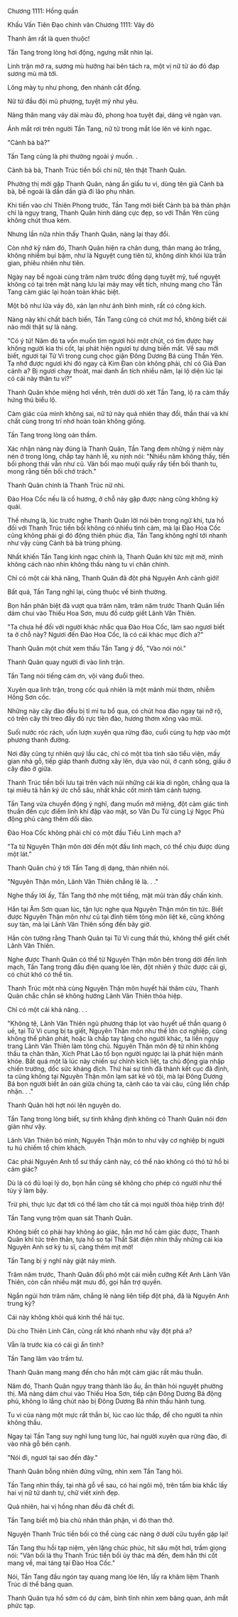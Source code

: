 




Chương 1111: Hồng quần


Khấu Vấn Tiên Đạo chính văn Chương 1111: Váy đỏ

Thanh âm rất là quen thuộc!

Tần Tang trong lòng hơi động, ngưng mắt nhìn lại.

Linh trận mở ra, sương mù hướng hai bên tách ra, một vị nữ tử áo đỏ đạp sương mù mà tới.

Lông mày tụ như phong, đen nhánh cắt đồng.

Nữ tử đầu đội mũ phượng, tuyệt mỹ như yêu.

Nàng thân mang váy dài màu đỏ, phong hoa tuyệt đại, dáng vẻ ngàn vạn.

Ánh mắt rơi trên người Tần Tang, nữ tử trong mắt lóe lên vẻ kinh ngạc.

"Cảnh bà bà?"

Tần Tang cũng là phi thường ngoài ý muốn. .

Cảnh bà bà, Thanh Trúc tiền bối chi nữ, tên thật Thanh Quân.

Phường thị mới gặp Thanh Quân, nàng ẩn giấu tu vi, dùng tên giả Cảnh bà bà, bề ngoài là dần dần già đi lão phụ nhân.

Khi tiến vào chỉ Thiên Phong trước, Tần Tang mới biết Cảnh bà bà thân phận chỉ là ngụy trang, Thanh Quân hình dáng cực đẹp, so với Thần Yên cũng không chút thua kém.

Nhưng lần nữa nhìn thấy Thanh Quân, nàng lại thay đổi.

Còn nhớ kỹ năm đó, Thanh Quân hiện ra chân dung, thân mang áo trắng, không nhiễm bụi bặm, như là Nguyệt cung tiên tử, không dính khói lửa trần gian, phiêu nhiên như tiên.

Ngày nay bề ngoài cùng trăm năm trước đồng dạng tuyệt mỹ, tuế nguyệt không có tại trên mặt nàng lưu lại mảy may vết tích, nhưng mang cho Tần Tang cảm giác lại hoàn toàn khác biệt.

Một bộ như lửa váy đỏ, xán lạn như ánh bình minh, rất có công kích.

Nàng này khí chất bách biến, Tần Tang cũng có chút mơ hồ, không biết cái nào mới thật sự là nàng.

"Có ý tứ! Năm đó ta vốn muốn tìm ngươi hỏi một chút, có tìm được hay không người kia thi cốt, lại phát hiện ngươi tự dưng biến mất. Về sau mới biết, ngươi tại Tử Vi trong cung chọc giận Đông Dương Bá cùng Thần Yên. Ta nhớ được ngươi khi đó ngay cả Kim Đan còn không phải, chỉ có Giả Đan cảnh a? Bị ngươi chạy thoát, mai danh ẩn tích nhiều năm, lại lộ diện lúc lại có cái này thân tu vi?"

Thanh Quân khóe miệng hơi vểnh, trên dưới dò xét Tần Tang, lộ ra cảm thấy hứng thú biểu lộ.

Cảm giác của mình không sai, nữ tử này quả nhiên thay đổi, thần thái và khí chất cùng trong trí nhớ hoàn toàn không giống.

Tần Tang trong lòng oán thầm.

Xác nhận nàng này đúng là Thanh Quân, Tần Tang đem những ý niệm này nén ở trong lòng, chắp tay hành lễ, xu nịnh nói: "Nhiều năm không thấy, tiền bối phong thái vẫn như cũ. Vãn bối mạo muội quấy rầy tiền bối thanh tu, mong rằng tiền bối chớ trách."

Thanh Quân chính là Thanh Trúc nữ nhi.

Đào Hoa Cốc nếu là cố hương, ở chỗ này gặp được nàng cũng không kỳ quái.

Thế nhưng là, lúc trước nghe Thanh Quân lời nói bên trong ngữ khí, tựa hồ đối với Thanh Trúc tiền bối không có nhiều tình cảm, mà lại Đào Hoa Cốc cũng không phải gì đó động thiên phúc địa, Tần Tang không nghĩ tới nhanh như vậy cùng Cảnh bà bà trùng phùng.

Nhất khiến Tần Tang kinh ngạc chính là, Thanh Quân khí tức mịt mờ, mình không cách nào nhìn không thấu nàng tu vi chân chính.

Chỉ có một cái khả năng, Thanh Quân đã đột phá Nguyên Anh cảnh giới!

Bất quá, Tần Tang nghĩ lại, cũng thuộc về bình thường.

Bọn hắn phân biệt đã vượt qua trăm năm, trăm năm trước Thanh Quân liền dám chui vào Thiếu Hoa Sơn, mưu đồ cướp giết Lãnh Vân Thiên.

"Ta chưa hề đối với người khác nhắc qua Đào Hoa Cốc, làm sao ngươi biết ta ở chỗ này? Ngươi đến Đào Hoa Cốc, là có cái khác mục đích a?"

Thanh Quân một chút xem thấu Tần Tang ý đồ, "Vào nói nói."

Thanh Quân quay người đi vào linh trận.

Tần Tang nói tiếng cám ơn, vội vàng đuổi theo.

Xuyên qua linh trận, trong cốc quả nhiên là một mảnh mùi thơm, nhiễm Hồng Sơn cốc.

Những này cây đào đều bị tỉ mỉ tu bổ qua, có chút hoa đào ngay tại nở rộ, có trên cây thì treo đầy đỏ rực tiên đào, hương thơm xông vào mũi.

Suối nước róc rách, uốn lượn xuyên qua rừng đào, cuối cùng tụ hợp vào một phương thanh đường.

Nơi đây cũng tự nhiên quý lầu các, chỉ có một tòa tinh sảo tiểu viện, mấy gian nhà gỗ, tiếp giáp thanh đường xây lên, dựa vào núi, ở cạnh sông, giấu ở cây đào ở giữa.

Thanh Trúc tiền bối lưu tại trên vách núi những cái kia di ngôn, chẳng qua là tại miêu tả hắn ký ức chỗ sâu, nhất khắc cốt minh tâm cảnh tượng.

Tần Tang vừa chuyển động ý nghĩ, đang muốn mở miệng, đột cảm giác tinh thuần đến cực điểm linh khí đập vào mặt, so Vân Du Tử cùng Lý Ngọc Phủ động phủ càng thêm dồi dào.

Đào Hoa Cốc không phải chỉ có một đầu Tiểu Linh mạch a?

"Ta từ Nguyên Thận môn dời đến một đầu linh mạch, có thể chịu được dùng một lát."

Thanh Quân chú ý tới Tần Tang dị dạng, thản nhiên nói.

"Nguyên Thận môn, Lãnh Vân Thiên chẳng lẽ là. . ."

Nghe thấy lời ấy, Tần Tang thở nhẹ một tiếng, mặt mũi tràn đầy chấn kinh.

Hắn tại Âm Sơn quan lúc, tận lực nghe qua Nguyên Thận môn tin tức. Biết được Nguyên Thận môn như cũ tại đỉnh tiêm tông môn liệt kê, cũng không suy tàn, mà lại Lãnh Vân Thiên sống đến bây giờ.

Hắn còn tưởng rằng Thanh Quân tại Tử Vi cung thất thủ, không thể giết chết Lãnh Vân Thiên.

Nghe được Thanh Quân có thể từ Nguyên Thận môn bên trong dời đến linh mạch, Tần Tang trong đầu điện quang lóe lên, đột nhiên ý thức được cái gì, có chút khó có thể tin.

Thanh Trúc một nhà cùng Nguyên Thận môn huyết hải thâm cừu, Thanh Quân chắc chắn sẽ không hướng Lãnh Vân Thiên thỏa hiệp.

Chỉ có một cái khả năng. . .

"Không tệ, Lãnh Vân Thiên ngũ phương tháp lọt vào huyết uế thần quang ô uế, tại Tử Vi cung bị ta giết, Nguyên Thận môn như thế lớn cơ nghiệp, cũng không thể phân phát, hoặc là chắp tay tặng cho người khác, ta liền ngụy trang Lãnh Vân Thiên làm tông chủ. Nguyên Thận môn đệ tử nhìn không thấu ta chân thân, Xích Phát Lão tổ bọn người ngược lại là phát hiện mánh khóe. Bất quá một là lúc này chiến sự chính kích liệt, ta chủ động gia nhập chiến trường, dốc sức kháng địch. Thứ hai sự tình đã thành kết cục đã định, ta cũng không tại Nguyên Thận môn lạm sát kẻ vô tội, mà lại Đông Dương Bá bọn người biết ân oán giữa chúng ta, cảnh cáo ta vài câu, cũng liền chấp nhận. . ."

Thanh Quân hời hợt nói lên nguyên do.

Tần Tang trong lòng biết, sự tình khẳng định không có Thanh Quân nói đơn giản như vậy.

Lãnh Vân Thiên bỏ mình, Nguyên Thận môn to như vậy cơ nghiệp bị người tu hú chiếm tổ chim khách.

Các phái Nguyên Anh tổ sư thấy cảnh này, có thể nào không có thỏ tử hồ bi cảm giác?

Dù là có đủ loại lý do, bọn hắn cũng sẽ không cho phép có người như thế tùy ý làm bậy.

Trừ phi, thực lực đạt tới có thể làm cho tất cả mọi người thỏa hiệp trình độ!

Tần Tang vụng trộm quan sát Thanh Quân.

Không biết có phải hay không ảo giác, hắn mơ hồ cảm giác được, Thanh Quân khí tức trên thân, tựa hồ so tại Thất Sát điện nhìn thấy những cái kia Nguyên Anh sơ kỳ tu sĩ, càng thêm mịt mờ!

Tần Tang bị ý nghĩ này giật nảy mình.

Trăm năm trước, Thanh Quân đối phó một cái miễn cưỡng Kết Anh Lãnh Vân Thiên, còn cần nhiều mặt mưu đồ, gọi hắn trợ quyền.

Ngắn ngủi hơn trăm năm, chẳng lẽ nàng liên tiếp đột phá, đã là Nguyên Anh trung kỳ?

Cái này không khỏi quá kinh thế hãi tục.

Dù cho Thiên Linh Căn, cũng rất khó nhanh như vậy đột phá a?

Vẫn là trước kia có cái gì ẩn tình?

Tần Tang lâm vào trầm tư.

Thanh Quân mang mang đến cho hắn một cảm giác rất mâu thuẫn.

Năm đó, Thanh Quân ngụy trang thành lão ẩu, ẩn thân hỏi nguyệt phường thị. Mà nàng dám chui vào Thiếu Hoa Sơn, tiếp cận Đông Dương Bá động phủ, không lo lắng chút nào bị Đông Dương Bá nhìn thấu hành tung.

Tu vi của nàng một mực rất thần bí, lúc cao lúc thấp, để cho người ta nhìn không thấu.

Ngay tại Tần Tang suy nghĩ lung tung lúc, hai người xuyên qua rừng đào, đi vào nhà gỗ bên cạnh.

"Nói đi, ngươi tại sao đến đây."

Thanh Quân bỗng nhiên đứng vững, nhìn xem Tần Tang hỏi.

Tần Tang nhìn thấy, tại nhà gỗ về sau, có hai ngôi mộ, trên tấm bia khắc lấy hai vị nữ tử danh tự, chữ viết xinh đẹp.

Quả nhiên, hai vị hồng nhan đều đã chết đi.

Tần Tang biết mộ bia chủ nhân thân phận, vì đó than thở.

Nguyện Thanh Trúc tiền bối có thể cùng các nàng ở dưới cửu tuyền gặp lại!

Tần Tang thu hồi tạp niệm, yên lặng chúc phúc, hít sâu một hơi, trầm giọng nói: "Vãn bối là thụ Thanh Trúc tiền bối ủy thác mà đến, đem hắn thi cốt mang về, mai táng tại Đào Hoa Cốc."

Nói, Tần Tang đầu ngón tay quang mang lóe lên, lấy ra khâm liệm Thanh Trúc di thể băng quan.

Thanh Quân tựa hồ sớm có dự cảm, bình tĩnh nhìn xem băng quan, ánh mắt phức tạp.




